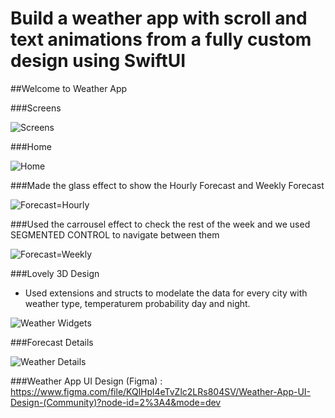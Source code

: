 # Build a weather app with scroll and text animations from a fully custom design using SwiftUI

##Welcome to Weather App

###Screens

![Screens](https://github.com/Minisock/Climather/assets/106252439/eb934792-2429-49b8-a3ce-672ed1368bc7)


###Home

![Home](https://github.com/Minisock/Climather/assets/106252439/51b3d123-92ff-4406-876f-21dc6ea2d737)


###Made the glass effect to show the Hourly Forecast and Weekly Forecast

![Forecast=Hourly](https://github.com/Minisock/Climather/assets/106252439/9c3a3580-6355-47ef-93c9-02c5a8535a85)


###Used the carrousel effect to check the rest of the week and we used SEGMENTED CONTROL to navigate between them

![Forecast=Weekly](https://github.com/Minisock/Climather/assets/106252439/66b23eb3-561e-436a-9633-9c1788ce3c55)


###Lovely 3D Design 
- Used extensions and structs to modelate the data for every city with weather type, temperaturem probability day and night.

![Weather Widgets](https://github.com/Minisock/Climather/assets/106252439/6c133d1e-5e6d-4f36-b009-72167a1c0ee2)


###Forecast Details

![Weather Details](https://github.com/Minisock/Climather/assets/106252439/215413a1-3f39-4d8d-a77e-44e46d20763b)


###Weather App UI Design (Figma) : https://www.figma.com/file/KQlHpl4eTvZlc2LRs804SV/Weather-App-UI-Design-(Community)?node-id=2%3A4&mode=dev
